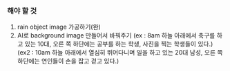 

### 해야 할 것 

1. rain object image 가공하기(완)
2. AI로 background image 만들어서 바꿔주기
    (ex : 8am 하늘 아래에서 축구를 하고 있는 10대, 오른 쪽 하단에는 공부를 하는 학생, 사진을 찍는 학생들이 있다.)
    (ex2 : 10am 하늘 아래에서 열심히 뛰어다니며 일을 하고 있는 20대 남성, 오른 쪽 하단에는 연인들이 손을 잡고 걷고 있다.)
